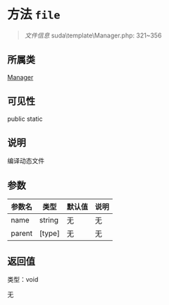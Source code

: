 # 方法 `file`

> *文件信息* suda\template\Manager.php: 321~356

## 所属类 

[Manager](../Manager.md)

## 可见性

 public static

## 说明

编译动态文件


## 参数


| 参数名 | 类型 | 默认值 | 说明 |
|--------|-----|-------|-------|
| name |  string | 无 | 无 |
| parent |  [type] | 无 | 无 |



## 返回值

类型：void

无

